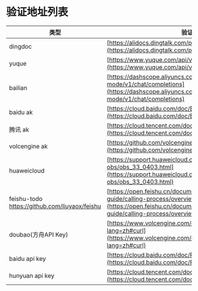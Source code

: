 
# 验证地址列表

| 类型                                            | 验证地址                                                                 |
|-----------------------------------------------|--------------------------------------------------------------------------|
| dingdoc                                       | [https://alidocs.dingtalk.com/portal/api/v1/mine/info](https://alidocs.dingtalk.com/portal/api/v1/mine/info)  |
| yuque                                         | [https://www.yuque.com/api/v2/hello](https://www.yuque.com/api/v2/hello)  |
| bailian                                       | [https://dashscope.aliyuncs.com/compatible-mode/v1/chat/completions](https://dashscope.aliyuncs.com/compatible-mode/v1/chat/completions)  |
| baidu ak                                      | [https://cloud.baidu.com/doc/BCC/s/Gkcd5nvmi](https://cloud.baidu.com/doc/BCC/s/Gkcd5nvmi)  |
| 腾讯 ak                                         | [https://cloud.tencent.com/document/sdk/Go](https://cloud.tencent.com/document/sdk/Go)  |
| volcengine ak                                 | [https://github.com/volcengine/volcengine-go-sdk](https://github.com/volcengine/volcengine-go-sdk)  |
| huaweicloud                                   | [https://support.huaweicloud.com/sdk-go-devg-obs/obs_33_0403.html](https://support.huaweicloud.com/sdk-go-devg-obs/obs_33_0403.html)  |
| feishu-todo https://github.com/liuyaox/feishu | [https://open.feishu.cn/document/server-docs/api-call-guide/calling-process/overview](https://open.feishu.cn/document/server-docs/api-call-guide/calling-process/overview)  |
| doubao(方舟API Key)                             | [https://www.volcengine.com/docs/82379/1399008?lang=zh#curl](https://www.volcengine.com/docs/82379/1399008?lang=zh#curl)  |
| baidu api key                                 | [https://cloud.baidu.com/doc/Reference/s/rm5qdjil5](https://cloud.baidu.com/doc/Reference/s/rm5qdjil5)  |
| hunyuan api key                               | [https://cloud.tencent.com/document/product/1729/101848](https://cloud.tencent.com/document/product/1729/101848)  |
